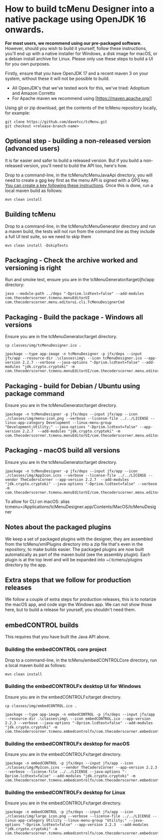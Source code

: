 # How to build tcMenu Designer into a native package using OpenJDK 16 onwards.

**For most users, we recommend using our pre-packaged software.** However, should you wish to build it yourself, follow these instructions, you'll end up with a native installer for Windows, a disk image for macOS, or a debian install archive for Linux. Please only use these steps to build a UI for you own purposes.

Firstly, ensure that you have OpenJDK 17 and a recent maven 3 on your system, without these it will not be possible to build.

* All OpenJDK's that we've tested work for this, we've tried: Adoptium and Amazon Corretto   
* For Apache maven we recommend using [https://maven.apache.org/]

Using git or zip download, get the contents of the tcMenu repository locally, for example: 

    git clone https://github.com/davetcc/tcMenu.git
    git checkout <release-branch-name>

## Optional step - building a non-released version (advanced users)

It is far easier and safer to build a released version. But if you build a non-released version, you'll need to build the API too, here's how.

Drop to a command-line, in the tcMenu/tcMenuJavaApi directory, you will need to create a gpg key first as the menu API is signed with a GPG key. [You can create a key following these instructions](https://www.gnupg.org/gph/en/manual/c14.html). Once this is done, run a local maven build as follows:

    mvn clean install

## Building tcMenu 

Drop to a command-line, in the tcMenu/tcMenuGenerator directory and run a maven build, the tests will not run from the command line as they include a full UI test suite, so we need to skip them

    mvn clean install -DskipTests

## Packaging - Check the archive worked and versioning is right

Run and smoke test, ensure you are in the tcMenuGenerator/target/jfx/app directory:

    java --module-path ../deps "-Dprism.lcdtext=false" --add-modules com.thecoderscorner.tcmenu.menuEditorUI com.thecoderscorner.menu.editorui.cli.TcMenuDesignerCmd

## Packaging - Build the package - Windows all versions

Ensure you are in the tcMenuGenerator/target directory.

    cp classes/img/tcMenuDesigner.ico .

    jpackage --type app-image -n tcMenuDesigner -p jfx/deps --input jfx/app --resource-dir .\classes\img\ --icon tcMenuDesigner.ico --app-version 2.2.7 --verbose --java-options "-Dprism.lcdtext=false" --add-modules "jdk.crypto.cryptoki" -m com.thecoderscorner.tcmenu.menuEditorUI/com.thecoderscorner.menu.editorui.cli.TcMenuDesignerCmd

## Packaging - build for Debian / Ubuntu using package command

Ensure you are in the tcMenuGenerator/target directory.

    jpackage -n tcMenuDesigner -p jfx/deps --input jfx/app --icon ./classes/img/menu-icon.png --verbose --license-file ../../LICENSE --linux-app-category Development --linux-menu-group "Development;Utility;" --java-options "-Dprism.lcdtext=false" --app-version 2.2.7  --add-modules "jdk.crypto.cryptoki" -m com.thecoderscorner.tcmenu.menuEditorUI/com.thecoderscorner.menu.editorui.cli.TcMenuDesignerCmd

## Packaging - macOS build all versions

Ensure you are in the tcMenuGenerator/target directory.

    jpackage -n tcMenuDesigner -p jfx/deps --input jfx/app --icon ./classes/img/AppIcon.icns --verbose --license-file ../../LICENSE --vendor TheCodersCorner --app-version 2.2.7  --add-modules "jdk.crypto.cryptoki" --java-options "-Dprism.lcdtext=false" --verbose -m com.thecoderscorner.tcmenu.menuEditorUI/com.thecoderscorner.menu.editorui.cli.TcMenuDesignerCmd

To allow for CLI on macOS: alias tcmenu=/Applications/tcMenuDesigner.app/Contents/MacOS/tcMenuDesigner

## Notes about the packaged plugins

We keep a set of packaged plugins with the designer, they are assembled from the tcMenu/xmlPlugins directory into a zip file that's even in the repository, to make builds easier. The packaged plugins are now built automatically as part of the maven build (see the assembly plugin). Each plugin is at the top level and will be expanded into ~/.tcmenu/plugins directory by the app.

## Extra steps that we follow for production releases

We follow a couple of extra steps for production releases, this is to notarize the macOS app, and code sign the Windows app. We can not show those here, but to build a release for yourself, you shouldn't need them.

## embedCONTROL builds

This requires that you have built the Java API above.

### Building the embedCONTROL core project

Drop to a command-line, in the tcMenu/embedCONTROLCore directory, run a local maven build as follows:

    mvn clean install

### Building the embedCONTROLFx desktop UI for Windows

Ensure you are in the embedCONTROLFx/target directory.

    cp classes/img/embedCONTROL.ico .

    jpackage --type app-image -n embedCONTROL -p jfx/deps --input jfx/app --resource-dir .\classes\img\ --icon embedCONTROL.ico --app-version 2.2.3 --verbose --java-options "-Dprism.lcdtext=false" --add-modules "jdk.crypto.cryptoki" -m com.thecoderscorner.tcmenu.embedcontrolfx/com.thecoderscorner.embedcontrol.jfx.EmbedControlApp

### Building the embedCONTROLFx desktop for macOS

Ensure you are in the embedCONTROLFx/target directory.

    jpackage -n embedCONTROL -p jfx/deps --input jfx/app --icon ./classes/img/MyIcon.icns --vendor TheCodersCorner --app-version 2.2.3 --verbose --license-file ../../LICENSE --java-options "-Dprism.lcdtext=false" --add-modules "jdk.crypto.cryptoki" -m com.thecoderscorner.tcmenu.embedcontrolfx/com.thecoderscorner.embedcontrol.jfx.EmbedControlApp

### Building the embedCONTROLFx desktop for Linux

Ensure you are in the embedCONTROLFx/target directory.

    jpackage -n embedCONTROL -p jfx/deps --input jfx/app --icon ./classes/img/large_icon.png --verbose --license-file ../../LICENSE --linux-app-category Utility --linux-menu-group "Utility;" --java-options "-Dprism.lcdtext=false" --app-version 2.2.3  --add-modules "jdk.crypto.cryptoki" -m com.thecoderscorner.tcmenu.embedcontrolfx/com.thecoderscorner.embedcontrol.jfx.EmbedControlApp